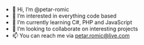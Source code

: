 - 👋 Hi, I’m @petar-romic
- 👀 I’m interested in everything code based
- 🌱 I’m currently learning C#, PHP and JavaScript
- 💞️ I’m looking to collaborate on interesting projects
- 📫 You can reach me via petar.romic@live.com

<!---
petar-romic/petar-romic is a ✨ special ✨ repository because its `README.md` (this file) appears on your GitHub profile.
You can click the Preview link to take a look at your changes.
--->
